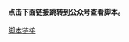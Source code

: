 #### 点击下面链接跳转到公众号查看脚本。
[脚本链接](http://mp.weixin.qq.com/s?__biz=MzI2NDYyMDgwOA==&mid=100000187&idx=7&sn=f6898d1ca89a01e03bea039f29983dd5&chksm=6aa89fdc5ddf16cabac9e1c1710a02d65171cce82548debee7b42f8871170289483e17cc34d2#rd)